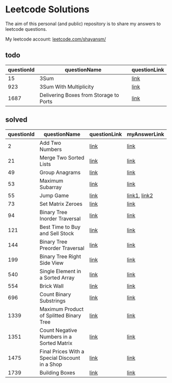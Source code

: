 # Leetcode Solutions
The aim of this personal (and public) repository is to share my answers to leetcode questions.

My leetcode account: [leetcode.com/shayansm/](https://leetcode.com/shayansm/)


## todo
| questionId | questionName                           | questionLink                                                                  |
|------------|----------------------------------------|-------------------------------------------------------------------------------|
| 15         | 3Sum                                   | [link](https://leetcode.com/problems/3sum/)                                   |
 | 923        | 3Sum With Multiplicity                 | [link](https://leetcode.com/problems/3sum-with-multiplicity/)                 |
| 1687       | Delivering Boxes from Storage to Ports | [link](https://leetcode.com/problems/delivering-boxes-from-storage-to-ports/) |


## solved
| questionId | questionName                                   | questionLink                                                                          | myAnswerLink                                                                                                                                                                              |
|------------|------------------------------------------------|---------------------------------------------------------------------------------------|-------------------------------------------------------------------------------------------------------------------------------------------------------------------------------------------|
| 2          | Add Two Numbers                                | [link](https://leetcode.com/problems/add-two-numbers/)                                | [link](https://github.com/shayansm2/leetcodeSolutions/blob/main/src/medium/AddTwoNumbers.py)                                                                                              |
| 21         | Merge Two Sorted Lists                         | [link](https://leetcode.com/problems/merge-two-sorted-lists/)                         | [link](https://github.com/shayansm2/leetcodeSolutions/blob/main/src/easy/MergeTwoSortedLists.py)                                                                                          |
| 49         | Group Anagrams                                 | [link](https://leetcode.com/problems/group-anagrams/)                                 | [link](https://github.com/shayansm2/leetcodeSolutions/blob/main/src/medium/GroupAnagrams.py)                                                                                              |
| 53         | Maximum Subarray                               | [link](https://leetcode.com/problems/maximum-subarray/)                               | [link](https://github.com/shayansm2/leetcodeSolutions/blob/main/src/easy/MaximumSubarray.py)                                                                                              |
| 55         | Jump Game                                      | [link](https://leetcode.com/problems/jump-game/)                                      | [link1](https://github.com/shayansm2/leetcodeSolutions/blob/main/src/medium/JumpGame_BFS.py), [link2](https://github.com/shayansm2/leetcodeSolutions/blob/main/src/medium/JumpGame_DP.py) |
| 73         | Set Matrix Zeroes                              | [link](https://leetcode.com/problems/set-matrix-zeroes/)                              | [link](https://github.com/shayansm2/leetcodeSolutions/blob/main/src/medium/SetMatrixZeroes.py)                                                                                            |
| 94         | Binary Tree Inorder Traversal                  | [link](https://leetcode.com/problems/binary-tree-inorder-traversal/)                  | [link](https://github.com/shayansm2/leetcodeSolutions/blob/main/src/easy/BinaryTreeInorderTraversal.py)                                                                                   |
| 121        | Best Time to Buy and Sell Stock                | [link](https://leetcode.com/problems/best-time-to-buy-and-sell-stock/)                | [link](https://github.com/shayansm2/leetcodeSolutions/blob/main/src/easy/BestTimeToBuyAndSellStock.py)                                                                                    |
| 144        | Binary Tree Preorder Traversal                 | [link](https://leetcode.com/problems/binary-tree-preorder-traversal/)                 | [link](https://github.com/shayansm2/leetcodeSolutions/blob/main/src/easy/BinaryTreePreorderTraversal.py)                                                                                  | 
| 199        | Binary Tree Right Side View                    | [link](https://leetcode.com/problems/binary-tree-right-side-view/)                    | [link](https://github.com/shayansm2/leetcodeSolutions/blob/main/src/medium/BinaryTreeRightSideView.py)                                                                                    |
| 540        | Single Element in a Sorted Array               | [link](https://leetcode.com/problems/single-element-in-a-sorted-array/)               | [link](https://github.com/shayansm2/leetcodeSolutions/blob/main/src/medium/SingleElementSortedArray.php)                                                                                  |
| 554        | Brick Wall                                     | [link](https://leetcode.com/problems/brick-wall/)                                     | [link](https://github.com/shayansm2/leetcodeSolutions/blob/main/src/medium/BrickWall.php)                                                                                                 |
| 696        | Count Binary Substrings                        | [link](https://leetcode.com/problems/count-binary-substrings/)                        | [link](https://github.com/shayansm2/leetcodeSolutions/blob/main/src/easy/countBinarySubstrings.php)                                                                                       |
| 1339       | Maximum Product of Splitted Binary Tree        | [link](https://leetcode.com/problems/maximum-product-of-splitted-binary-tree/)        | [link](https://github.com/shayansm2/leetcodeSolutions/blob/main/src/medium/MaximumProductSplittedBinaryTree.py)                                                                           |
| 1351       | Count Negative Numbers in a Sorted Matrix      | [link](https://leetcode.com/problems/count-negative-numbers-in-a-sorted-matrix/)      | [link](https://github.com/shayansm2/leetcodeSolutions/blob/main/src/easy/CountNegativeNumbersSortedMatrix.php)                                                                            |
| 1475       | Final Prices With a Special Discount in a Shop | [link](https://leetcode.com/problems/final-prices-with-a-special-discount-in-a-shop/) | [link](https://github.com/shayansm2/leetcodeSolutions/blob/main/src/easy/FinalPricesWithSpecialDiscountShop.py)                                                                           |
| 1739       | Building Boxes                                 | [link](https://leetcode.com/problems/building-boxes/)                                 | [link](https://github.com/shayansm2/leetcodeSolutions/blob/main/src/hard/BuildingBoxes.py)                                                                                                |

